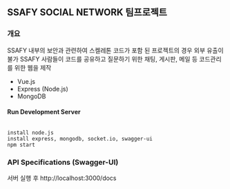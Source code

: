 ## SSAFY SOCIAL NETWORK 팀프로젝트

### 개요

SSAFY 내부의 보안과 관련하여 스켈레톤 코드가 포함 된 프로젝트의 경우 외부 유출이 불가
SSAFY 사람들이 코드를 공유하고 질문하기 위한 채팅, 게시판, 메일 등 코드관리를 위한 웹을 제작

- Vue.js
- Express (Node.js)
- MongoDB


#### Run Development Server
```

install node.js 
install express, mongodb, socket.io, swagger-ui
npm start

```

### API Specifications (Swagger-UI)

서버 실행 후
http://localhost:3000/docs

